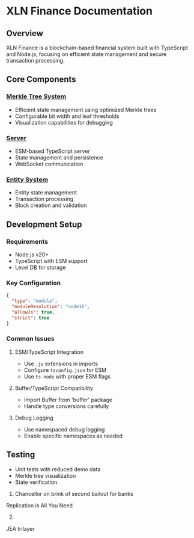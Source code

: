 # XLN Finance Documentation

## Overview
XLN Finance is a blockchain-based financial system built with TypeScript and Node.js, focusing on efficient state management and secure transaction processing.

## Core Components

### [Merkle Tree System](./merkle/README.md)
- Efficient state management using optimized Merkle trees
- Configurable bit width and leaf thresholds
- Visualization capabilities for debugging

### [Server](./server/README.md)
- ESM-based TypeScript server
- State management and persistence
- WebSocket communication

### [Entity System](./entity/README.md)
- Entity state management
- Transaction processing
- Block creation and validation

## Development Setup

### Requirements
- Node.js v20+
- TypeScript with ESM support
- Level DB for storage

### Key Configuration
```json
{
  "type": "module",
  "moduleResolution": "node16",
  "allowJs": true,
  "strict": true
}
```

### Common Issues
1. ESM/TypeScript Integration
   - Use `.js` extensions in imports
   - Configure `tsconfig.json` for ESM
   - Use `ts-node` with proper ESM flags

2. Buffer/TypeScript Compatibility
   - Import Buffer from 'buffer' package
   - Handle type conversions carefully

3. Debug Logging
   - Use namespaced debug logging
   - Enable specific namespaces as needed

## Testing
- Unit tests with reduced demo data
- Merkle tree visualization
- State verification 



1. Chancellor on brink of second bailout for banks 

Replication is All You Need

2. 

JEA trilayer



